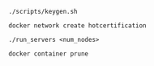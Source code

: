 

`./scripts/keygen.sh`

`docker network create hotcertification`

`./run_servers <num_nodes>`

`docker container prune`
